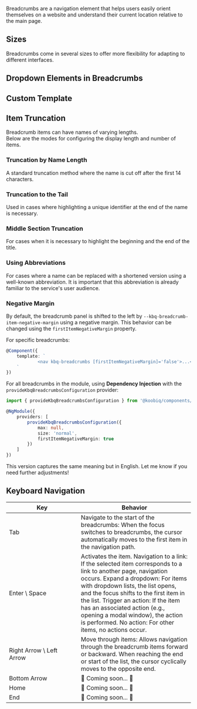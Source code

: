 Breadcrumbs are a navigation element that helps users easily orient themselves on a website and understand their current location relative to the main page.

<!-- example(breadcrumbs-overview) -->

## Sizes

Breadcrumbs come in several sizes to offer more flexibility for adapting to different interfaces.

<!-- example(breadcrumbs-size) -->

## Dropdown Elements in Breadcrumbs

<!-- example(breadcrumbs-dropdown) -->

## Custom Template

<!-- example(breadcrumbs-custom-template) -->

## Item Truncation

Breadcrumb items can have names of varying lengths.  
Below are the modes for configuring the display length and number of items.

### Truncation by Name Length

A standard truncation method where the name is cut off after the first 14 characters.

<!-- example(breadcrumbs-truncate-head-items) -->

### Truncation to the Tail

Used in cases where highlighting a unique identifier at the end of the name is necessary.

<!-- example(breadcrumbs-truncate-tail-items) -->

### Middle Section Truncation

For cases when it is necessary to highlight the beginning and the end of the title.

<!-- example(breadcrumbs-truncate-center-items) -->

### Using Abbreviations

For cases where a name can be replaced with a shortened version using a well-known abbreviation. It is important that this abbreviation is already familiar to the service's user audience.

<!-- example(breadcrumbs-truncate-by-abbrev-items) -->

### Negative Margin

By default, the breadcrumb panel is shifted to the left by `--kbq-breadcrumb-item-negative-margin` using a negative margin. This behavior can be changed using the `firstItemNegativeMargin` property.

For specific breadcrumbs:

```ts
@Component({
    template: `
            <nav kbq-breadcrumbs [firstItemNegativeMargin]='false'>...</nav>
    `
})
```

For all breadcrumbs in the module, using **Dependency Injection** with the `provideKbqBreadcrumbsConfiguration` provider:

```ts
import { provideKbqBreadcrumbsConfiguration } from '@koobiq/components/breadcrumbs';

@NgModule({
    providers: [
        provideKbqBreadcrumbsConfiguration({
            max: null,
            size: 'normal',
            firstItemNegativeMargin: true
        })
    ]
})
```

This version captures the same meaning but in English. Let me know if you need further adjustments!

## Keyboard Navigation

| <div style="min-width: 180px;">Key</div>                                                         | Behavior                                                                                                                                                                                                                                                                                                                                                                                                      |
| ------------------------------------------------------------------------------------------------ | ------------------------------------------------------------------------------------------------------------------------------------------------------------------------------------------------------------------------------------------------------------------------------------------------------------------------------------------------------------------------------------------------------------- |
| <span class="hot-key-button">Tab</span>                                                          | Navigate to the start of the breadcrumbs: When the focus switches to breadcrumbs, the cursor automatically moves to the first item in the navigation path.                                                                                                                                                                                                                                                    |
| <span class="hot-key-button">Enter</span> \ <span class="hot-key-button">Space</span>            | Activates the item. Navigation to a link: If the selected item corresponds to a link to another page, navigation occurs. Expand a dropdown: For items with dropdown lists, the list opens, and the focus shifts to the first item in the list. Trigger an action: If the item has an associated action (e.g., opening a modal window), the action is performed. No action: For other items, no actions occur. |
| <span class="hot-key-button">Right Arrow</span> \ <span class="hot-key-button">Left Arrow</span> | Move through items: Allows navigation through the breadcrumb items forward or backward. When reaching the end or start of the list, the cursor cyclically moves to the opposite end.                                                                                                                                                                                                                          |
| <span class="hot-key-button">Bottom Arrow</span>                                                 | 🚧 Coming soon... 🚧                                                                                                                                                                                                                                                                                                                                                                                          |
| <span class="hot-key-button">Home</span>                                                         | 🚧 Coming soon... 🚧                                                                                                                                                                                                                                                                                                                                                                                          |
| <span class="hot-key-button">End</span>                                                          | 🚧 Coming soon... 🚧                                                                                                                                                                                                                                                                                                                                                                                          |
